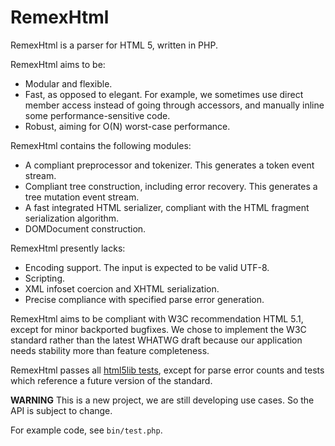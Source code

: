 RemexHtml
=========

RemexHtml is a parser for HTML 5, written in PHP.

RemexHtml aims to be:

- Modular and flexible.
- Fast, as opposed to elegant. For example, we sometimes use direct member
  access instead of going through accessors, and manually inline some
  performance-sensitive code.
- Robust, aiming for O(N) worst-case performance.

RemexHtml contains the following modules:

- A compliant preprocessor and tokenizer. This generates a token event stream.
- Compliant tree construction, including error recovery. This generates a tree
  mutation event stream.
- A fast integrated HTML serializer, compliant with the HTML fragment
  serialization algorithm.
- DOMDocument construction.

RemexHtml presently lacks:

- Encoding support. The input is expected to be valid UTF-8.
- Scripting.
- XML infoset coercion and XHTML serialization.
- Precise compliance with specified parse error generation.

RemexHtml aims to be compliant with W3C recommendation HTML 5.1, except for
minor backported bugfixes. We chose to implement the W3C standard rather than
the latest WHATWG draft because our application needs stability more than
feature completeness.

RemexHtml passes all [html5lib tests](https://github.com/html5lib/html5lib-tests),
except for parse error counts and tests which reference a future version of the
standard.

**WARNING** This is a new project, we are still developing use cases. So the API
is subject to change.

For example code, see `bin/test.php`.
